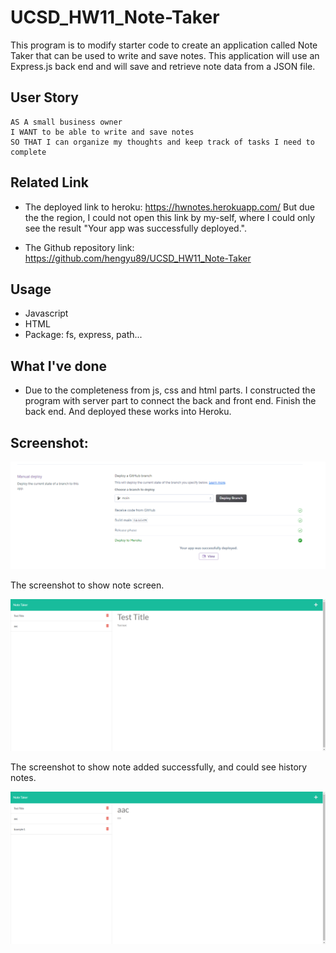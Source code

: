 # UCSD_HW11_Note-Taker
This program  is to modify starter code to create an application called Note Taker that can be used to write and save notes. This application will use an Express.js back end and will save and retrieve note data from a JSON file.

## User Story

```
AS A small business owner
I WANT to be able to write and save notes
SO THAT I can organize my thoughts and keep track of tasks I need to complete
```

## Related Link

* The deployed link to heroku: https://hwnotes.herokuapp.com/
    But due the the region, I could not open this link by my-self, where I could only see the result "Your app was successfully deployed.".

* The Github repository link: https://github.com/hengyu89/UCSD_HW11_Note-Taker

## Usage

* Javascript
* HTML
* Package: fs, express, path...

## What I've done

* Due to the completeness from js, css and html parts. I constructed the program with server part to connect the back and front end. Finish the back end. And deployed these works into Heroku.

## Screenshot:

![This is the screenshot to show my app is deployed](./assets/img/deployed.png)

The screenshot to show note screen.

![The screenshot to show note screen.](./assets/img/main1.png)

The screenshot to show note added successfully, and could see history notes.

![The screenshot to show note added successfully, and could see history notes.](./assets/img/main2.png)